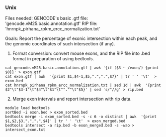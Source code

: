 ### Unix

Files needed:
GENCODE's basic .gtf file: 'gencode.vM25.basic.annotation.gtf'
RIP file: 'hnrnpk_pirhana_rpkm_ercc_normalization.txt'

Goals: Report the percentage of exonic intersection within each peak, and the genomic coordinates of such intersection (if any).

1. Format conversion: convert mouse exons, and the RIP file into .bed format in preparation of using bedtools. 
```
cat gencode.vM25.basic.annotation.gtf | awk '{if ($3 ~ /exon/) {print $0}}' > exon.gtf
cat exon.gtf | awk  '{print $1,$4-1,$5,".",".",$7}' | tr ' ' '\t'  > exon.bed
cat hnrnpk_pirhana_rpkm_ercc_normalization.txt | sed 1d | awk  '{print $2"\t"$3-1"\t"$4"\t"$1"\t"".""\t"$5}' | sed 's/"//g' > rip.bed
```
2. Merge exon intervals and report intersection with rip data.
```
module load bedtools
sortBed -i exon.bed > exon_sorted.bed
bedtools merge -i exon_sorted.bed -s -c 6 -o distinct | awk  '{print $1,$2,$3,".",".",$4}' | tr ' ' '\t'  > exon_merged.bed
bedtools intersect -a rip.bed -b exon_merged.bed -s -wao > intersect_exon.txt
```

